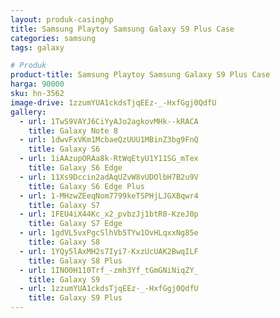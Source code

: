 ```yaml
---
layout: produk-casinghp
title: Samsung Playtoy Samsung Galaxy S9 Plus Case
categories: samsung
tags: galaxy

# Produk
product-title: Samsung Playtoy Samsung Galaxy S9 Plus Case
harga: 90000
sku: hn-3562
image-drive: 1zzumYUA1ckdsTjqEEz-_-HxfGgj0QdfU
gallery:
  - url: 1TwS9VAYJ6CiYyAJo2agkovMHk--kRACA
    title: Galaxy Note 8
  - url: 1dwvFxVKm1McbaeQzUUU1MBinZ3bg9FnQ
    title: Galaxy S6
  - url: 1iAAzupORAa8k-RtWqEtyU1Y11SG_mTex
    title: Galaxy S6 Edge
  - url: 11Xs9Dccin2adAqUZvW8vUDOlbH7B2u9V
    title: Galaxy S6 Edge Plus
  - url: 1-MHzwZEeqNom7799keTSPHjLJGXBqwr4
    title: Galaxy S7
  - url: 1FEU4iX44Kc_x2_pvbzJj1btR0-KzeJ0p
    title: Galaxy S7 Edge
  - url: 1gdVL5vxPgcSlhVb5TYw1OvHLqxxNg85e
    title: Galaxy S8
  - url: 1YQy5lAxMH2s7Iyi7-KxzUcUAK2BwqILF
    title: Galaxy S8 Plus
  - url: 1INO0H110Trf_-zmh3Yf_tGmGNiNiqZY_
    title: Galaxy S9
  - url: 1zzumYUA1ckdsTjqEEz-_-HxfGgj0QdfU
    title: Galaxy S9 Plus
---
```

